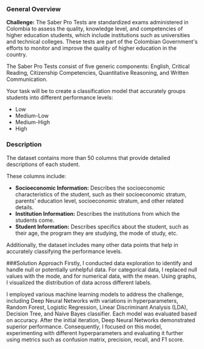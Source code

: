 ### General Overview

**Challenge:** The Saber Pro Tests are standardized exams administered in Colombia to assess the quality, knowledge level, and competencies of higher education students, which include institutions such as universities and technical colleges. These tests are part of the Colombian Government's efforts to monitor and improve the quality of higher education in the country.

The Saber Pro Tests consist of five generic components: English, Critical Reading, Citizenship Competencies, Quantitative Reasoning, and Written Communication.

Your task will be to create a classification model that accurately groups students into different performance levels:

- Low
- Medium-Low
- Medium-High
- High

### Description

The dataset contains more than 50 columns that provide detailed descriptions of each student.

These columns include:

- **Socioeconomic Information:** Describes the socioeconomic characteristics of the student, such as their socioeconomic stratum, parents' education level, socioeconomic stratum, and other related details.
- **Institution Information:** Describes the institutions from which the students come.
- **Student Information:** Describes specifics about the student, such as their age, the program they are studying, the mode of study, etc.

Additionally, the dataset includes many other data points that help in accurately classifying the performance levels.

###Solution Approach
Firstly, I conducted data exploration to identify and handle null or potentially unhelpful data. For categorical data, I replaced null values with the mode, and for numerical data, with the mean. Using graphs, I visualized the distribution of data across different labels.

I employed various machine learning models to address the challenge, including Deep Neural Networks with variations in hyperparameters, Random Forest, Logistic Regression, Linear Discriminant Analysis (LDA), Decision Tree, and Naive Bayes classifier. Each model was evaluated based on accuracy. After the initial iteration, Deep Neural Networks demonstrated superior performance. Consequently, I focused on this model, experimenting with different hyperparameters and evaluating it further using metrics such as confusion matrix, precision, recall, and F1 score.
